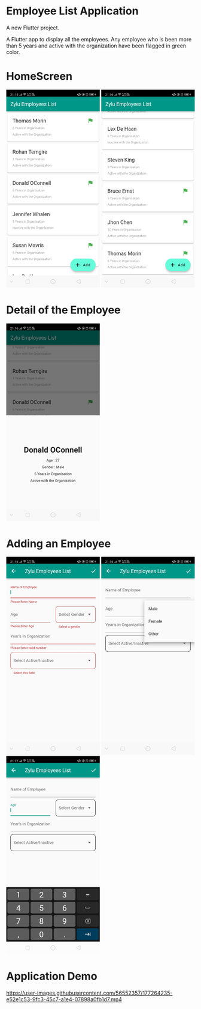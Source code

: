 # Employee List Application

A new Flutter project.

A Flutter app to display all the employees. Any employee who is been more than 5 years and active with the organization have been flagged in green color. 



<h1>HomeScreen</h1>
<img src="./ScreenShots/1.jpeg" width="250"/>

<img src="./ScreenShots/2.jpeg" width="250"/>


<h1>Detail of the Employee</h1>
<img src="./ScreenShots/3.jpeg" width="250"/>

<h1>Adding an Employee</h1>
<img src="./ScreenShots/4.jpeg" width="250"/>
<img src="./ScreenShots/5.jpeg" width="250"/>
<img src="./ScreenShots/6.jpeg" width="250"/>


<h1>Application Demo</h1>

https://user-images.githubusercontent.com/56552357/177264235-e52e1c53-9fc3-45c7-a1e4-07898a0fb1d7.mp4

